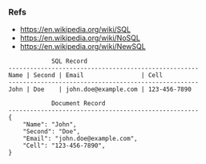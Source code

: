 ### Refs
- https://en.wikipedia.org/wiki/SQL
- https://en.wikipedia.org/wiki/NoSQL
- https://en.wikipedia.org/wiki/NewSQL


```text
			SQL Record
-----------------------------------------------------
Name | Second | Email                | Cell
-----------------------------------------------------
John | Doe    | john.doe@example.com | 123-456-7890
```

```text
			Document Record
-----------------------------------------------------
{
	"Name": "John",
	"Second": "Doe",
	"Email": "john.doe@example.com",
	"Cell": "123-456-7890",
}
```